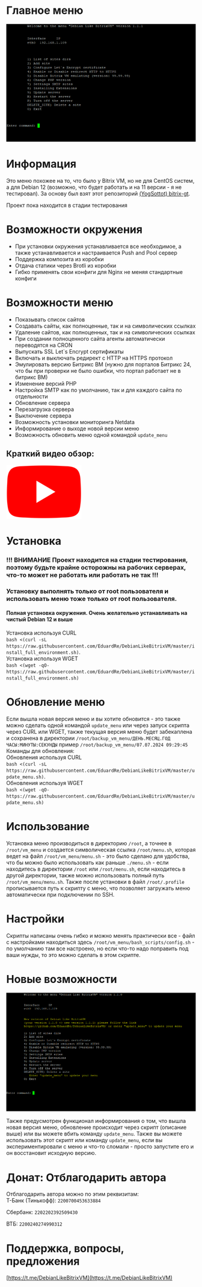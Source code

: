 # Главное меню
![Главное меню](images/main_menu.png)

# Информация
Это меню похожее на то, что было у Bitrix VM, но не для CentOS систем, а для Debian 12 (возможно, что будет работать и на 11 версии - я не тестировал). За основу был взят этот репозиторий [(YogSottot) bitrix-gt](https://github.com/YogSottot/bitrix-gt).

Проект пока находится в стадии тестирования

# Возможности окружения
- При установки окружения устанавливается все необходимое, а также устанавливается и настраивается Push and Pool сервер
- Поддержка композита из коробки
- Отдача статики через Brotli из коробки
- Гибко применять свои конфиги для Nginx не меняя стандартные конфиги

# Возможности меню
- Показывать список сайтов
- Создавать сайты, как полноценные, так и на символических ссылках
- Удаление сайтов, как полноценных, так и на символических ссылках 
- При создании полноценного сайта агенты автоматически переводятся на CRON
- Выпускать SSL Let`s Encrypt сертификаты
- Включать и выключать редирект с HTTP на HTTPS протокол
- Эмулировать версию Битрикс ВМ (нужно для порталов Битрикс 24, что бы при проверки не было ошибки, что портал работает не в битрикс ВМ)
- Изменение версий PHP
- Настройка SMTP как по умолчанию, так и для каждого сайта по отдельности
- Обновление сервера
- Перезагрузка сервера
- Выключение сервера
- Возможность установки мониторинга Netdata
- Информирование о выходе новой версии меню
- Возможность обновить меню одной командой `update_menu`

## Краткий видео обзор:
[![Watch the video](images/youtube.png)](https://www.youtube.com/watch?v=W8SrohS-l0o)

# Установка
### !!! ВНИМАНИЕ Проект находится на стадии тестирования, поэтому будьте крайне осторожны на рабочих серверах, что-то может не работать или работать не так !!!

### Установку выполнять только от root пользователя и использовать меню тоже только от root пользователя.
#### Полная установка окружения. Очень желательно устанавливать на чистый Debian 12 и выше<br>
Установка используя CURL<br>
`bash <(curl -sL https://raw.githubusercontent.com/EduardRe/DebianLikeBitrixVM/master/install_full_environment.sh)`.<br>
Установка используя WGET<br>
`bash <(wget -qO- https://raw.githubusercontent.com/EduardRe/DebianLikeBitrixVM/master/install_full_environment.sh)`

# Обновление меню
Если вышла новая версия меню и вы хотите обновится - это также можно сделать одной командой `update_menu` или через запуск скрипта через CURL или WGET, также текущая версия меню будет забекаплена и сохранена в директории `/root/backup_vm_menu/ДЕНЬ.МЕСЯЦ.ГОД ЧАСЫ:МИНУТЫ:СЕКУНДЫ` пример `/root/backup_vm_menu/07.07.2024 09:29:45`<br>
Команды для обновления:<br>
Обновления используя CURL<br>
`bash <(curl -sL https://raw.githubusercontent.com/EduardRe/DebianLikeBitrixVM/master/update_menu.sh)`.<br>
Обновления используя WGET<br>
`bash <(wget -qO- https://raw.githubusercontent.com/EduardRe/DebianLikeBitrixVM/master/update_menu.sh)`


# Использование
Установка меню производиться в директорию `/root`, а точнее в `/root/vm_menu` и создается символическая ссылка `/root/menu.sh`, которая ведет на файл `/root/vm_menu/menu.sh` - это было сделано для удобства, что бы можно было использовать как раньше `./menu.sh` - если находитесь в директории `/root` или `/root/menu.sh`, если находитесь в другой директории, также можно использовать полный путь `/root/vm_menu/menu.sh`. Также после установки в файл `/root/.profile` прописывается путь к скрипту с меню, что позволяет загружать меню автоматически при подключении по SSH.

# Настройки
Скрипты написаны очень гибко и можно менять практически все - файл с настройками находиться здесь `/root/vm_menu/bash_scripts/config.sh` - по умолчанию там все настроено, но если что-то надо поправить под ваши нужды, то это можно сделать в этом скрипте.

# Новые возможности
![Обновление](images/new_version.png)

Также предусмотрен функционал информирования о том, что вышла новая версия меню, обновление происходит через скрипт (описание выше) или вы можете вбить команду `update_menu`. Также вы можете использовать этот скрипт или команду `update_menu`, если вы экспериментировали с меню и что-то сломали - просто запустите его и он восстановит исходную версию.

# Донат: Отблагодарить автора
Отблагодарить автора можно по этим реквизитам:<br>
Т-Банк (Тинькофф):
```2200700453633884```

Сбербанк:
```2202202392509430```

ВТБ:
```2200240274990312```

# Поддержка, вопросы, предложения
[https://t.me/DebianLikeBitrixVM](https://t.me/DebianLikeBitrixVM)

